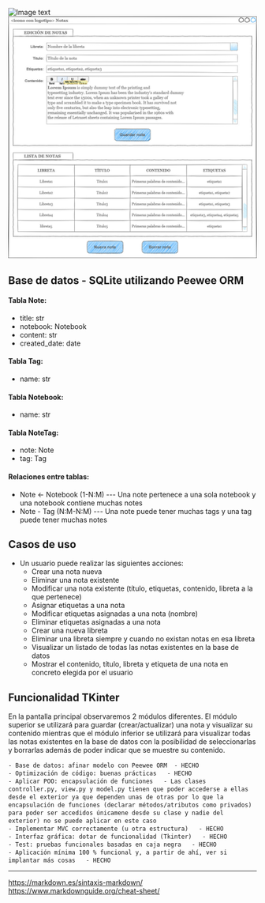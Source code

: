 ![Image text](https://github.com/xoancg/notax-main/blob/main/res/img/ui.png)
![Image text](https://github.com/xoancg/notax/blob/main/res/img/ui_draft.jpg)

## Base de datos - SQLite utilizando Peewee ORM
#### Tabla Note:
- title: str
- notebook: Notebook
- content: str
- created_date: date

#### Tabla Tag:
- name: str

#### Tabla  Notebook:
- name: str

#### Tabla NoteTag:
- note: Note
- tag: Tag

#### Relaciones entre tablas:
- Note <- Notebook (1-N:M) --- Una note pertenece a una sola notebook y una notebook contiene muchas notes
- Note - Tag (N:M-N:M) --- Una note puede tener muchas tags y una tag puede tener muchas notes

## Casos de uso
- Un usuario puede realizar las siguientes acciones:
    - Crear una nota nueva
    - Eliminar una nota existente
    - Modificar una nota existente (título, etiquetas, contenido, libreta a la que pertenece)
    - Asignar etiquetas a una nota
    - Modificar etiquetas asignadas a una nota (nombre)
    - Eliminar etiquetas asignadas a una nota
    - Crear una nueva libreta
    - Eliminar una libreta siempre y cuando no existan notas en esa libreta
    - Visualizar un listado de todas las notas existentes en la base de datos
    - Mostrar el contenido, título, libreta y etiqueta de una nota en concreto elegida por el usuario

## Funcionalidad TKinter
En la pantalla principal observaremos 2 módulos diferentes. El módulo superior se utilizará para guardar (crear/actualizar)
una nota y visualizar su contenido mientras que el módulo inferior se utilizará para visualizar todas las notas existentes
en la base de datos con la posibilidad de seleccionarlas y borrarlas además de poder indicar que se muestre su contenido.


    - Base de datos: afinar modelo con Peewee ORM  - HECHO
    - Optimización de código: buenas prácticas   - HECHO
    - Aplicar POO: encapsulación de funciones   - Las clases controller.py, view.py y model.py tienen que poder accederse a ellas desde el exterior ya que dependen unas de otras por lo que la encapsulación de funciones (declarar métodos/atributos como privados) para poder ser accedidos únicamene desde su clase y nadie del exterior) no se puede aplicar en este caso
    - Implementar MVC correctamente (u otra estructura)   - HECHO
    - Interfaz gráfica: dotar de funcionalidad (Tkinter)   - HECHO
    - Test: pruebas funcionales basadas en caja negra   - HECHO
    - Aplicación mínima 100 % funcional y, a partir de ahí, ver si implantar más cosas   - HECHO

---
https://markdown.es/sintaxis-markdown/
https://www.markdownguide.org/cheat-sheet/